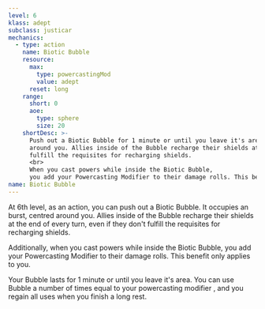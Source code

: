```yaml
---
level: 6
klass: adept
subclass: justicar
mechanics:
  - type: action
    name: Biotic Bubble
    resource:
      max:
        type: powercastingMod
        value: adept
      reset: long
    range:
      short: 0
      aoe:
        type: sphere
        size: 20
    shortDesc: >-
      Push out a Biotic Bubble for 1 minute or until you leave it's area. It occupies an <me-distance length="20" adj /> burst, centred
      around you. Allies inside of the Bubble recharge their shields at the end of every turn, even if they don't
      fulfill the requisites for recharging shields.
      <br>
      When you cast powers while inside the Biotic Bubble,
      you add your Powercasting Modifier to their damage rolls. This benefit only applies to you.
name: Biotic Bubble
---
```

At 6th level, as an action, you can push out a Biotic Bubble. It occupies an <me-distance length="20" adj /> burst, centred
around you. Allies inside of the Bubble recharge their shields at the end of every turn, even if they don't
fulfill the requisites for recharging shields.

Additionally, when you cast powers while inside the Biotic Bubble, you add your Powercasting Modifier to their damage
rolls. This benefit only applies to you.

Your Bubble lasts for 1 minute or until you leave it's area. You can use Bubble a number of times equal to your
powercasting modifier , and you regain all uses when you finish a long rest.
